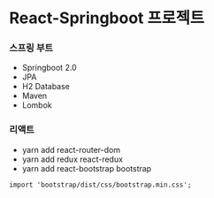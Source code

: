 # React-Springboot 프로젝트

### 스프링 부트
- Springboot 2.0
- JPA
- H2 Database
- Maven
- Lombok
   
### 리액트
- yarn add react-router-dom
- yarn add redux react-redux
- yarn add react-bootstrap bootstrap
   
```
import 'bootstrap/dist/css/bootstrap.min.css';
```

